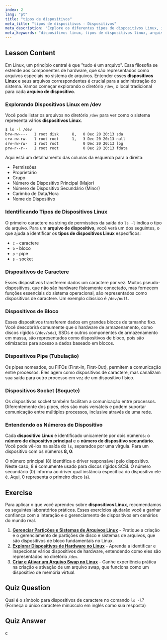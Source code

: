 ```yaml
---
index: 2
lang: "pt"
title: "tipos de dispositivos"
meta_title: "tipos de dispositivos - Dispositivos"
meta_description: "Explore os diferentes tipos de dispositivos Linux, incluindo dispositivos de caractere, bloco, pipe e socket. Aprenda como o Linux gerencia dispositivos, como identificar um arquivo de dispositivo usando `ls -l /dev` e entenda o papel dos números de dispositivo major e minor."
meta_keywords: "dispositivos linux, tipos de dispositivos linux, arquivo de dispositivo, dispositivo de caractere, dispositivo de bloco, números major minor, linux para dispositivos, diretório /dev"
---
```


## Lesson Content

Em Linux, um princípio central é que "tudo é um arquivo". Essa filosofia se estende aos componentes de hardware, que são representados como arquivos especiais no sistema de arquivos. Entender esses **dispositivos Linux** e seus arquivos correspondentes é crucial para a administração do sistema. Vamos começar explorando o diretório `/dev`, o local tradicional para cada **arquivo de dispositivo**.

### Explorando Dispositivos Linux em /dev

Você pode listar os arquivos no diretório `/dev` para ver como o sistema representa vários **dispositivos Linux**.

```bash
$ ls -l /dev
brw-rw----   1 root disk      8,   0 Dec 20 20:13 sda
crw-rw-rw-   1 root root      1,   3 Dec 20 20:13 null
srw-rw-rw-   1 root root           0 Dec 20 20:13 log
prw-r--r--   1 root root           0 Dec 20 20:13 fdata
```

Aqui está um detalhamento das colunas da esquerda para a direita:

- Permissões
- Proprietário
- Grupo
- Número de Dispositivo Principal (Major)
- Número de Dispositivo Secundário (Minor)
- Carimbo de Data/Hora
- Nome do Dispositivo

### Identificando Tipos de Dispositivos Linux

O primeiro caractere na string de permissões da saída do `ls -l` indica o tipo de arquivo. Para um **arquivo de dispositivo**, você verá um dos seguintes, o que ajuda a identificar os **tipos de dispositivos Linux** específicos:

- `c` - caractere
- `b` - bloco
- `p` - pipe
- `s` - socket

### Dispositivos de Caractere

Esses dispositivos transferem dados um caractere por vez. Muitos pseudo-dispositivos, que não são hardware fisicamente conectado, mas fornecem funções essenciais do sistema operacional, são representados como dispositivos de caractere. Um exemplo clássico é `/dev/null`.

### Dispositivos de Bloco

Esses dispositivos transferem dados em grandes blocos de tamanho fixo. Você descobrirá comumente que o hardware de armazenamento, como discos rígidos (`/dev/sda`), SSDs e outros componentes de armazenamento em massa, são representados como dispositivos de bloco, pois são otimizados para acesso a dados baseado em blocos.

### Dispositivos Pipe (Tubulação)

Os pipes nomeados, ou FIFOs (First-In, First-Out), permitem a comunicação entre processos. Eles agem como dispositivos de caractere, mas canalizam sua saída para outro processo em vez de um dispositivo físico.

### Dispositivos Socket (Soquete)

Os dispositivos socket também facilitam a comunicação entre processos. Diferentemente dos pipes, eles são mais versáteis e podem suportar comunicação entre múltiplos processos, inclusive através de uma rede.

### Entendendo os Números de Dispositivo

Cada **dispositivo Linux** é identificado unicamente por dois números: o **número de dispositivo principal** e o **número de dispositivo secundário**. Você pode vê-los na saída do `ls`, separados por uma vírgula. Para um dispositivo com os números **8, 0**:

O número principal (8) identifica o driver responsável pelo dispositivo. Neste caso, 8 é comumente usado para discos rígidos SCSI. O número secundário (0) informa ao driver qual instância específica do dispositivo ele é. Aqui, 0 representa o primeiro disco (`a`).

## Exercise

Para aplicar o que você aprendeu sobre **dispositivos Linux**, recomendamos os seguintes laboratórios práticos. Esses exercícios ajudarão você a ganhar confiança com a interação e o gerenciamento de dispositivos em cenários do mundo real.

1. **[Gerenciar Partições e Sistemas de Arquivos Linux](https://labex.io/pt/labs/comptia-manage-linux-partitions-and-filesystems-590845)** - Pratique a criação e o gerenciamento de partições de disco e sistemas de arquivos, que são dispositivos de bloco fundamentais no Linux.
2. **[Explorar Dispositivos de Hardware no Linux](https://labex.io/pt/labs/comptia-explore-hardware-devices-in-linux-590861)** - Aprenda a identificar e inspecionar vários dispositivos de hardware, entendendo como eles são representados no diretório `/dev`.
3. **[Criar e Ativar um Arquivo Swap no Linux](https://labex.io/pt/labs/comptia-create-and-activate-a-swap-file-in-linux-590858)** - Ganhe experiência prática na criação e ativação de um arquivo swap, que funciona como um dispositivo de memória virtual.

## Quiz Question

Qual é o símbolo para dispositivos de caractere no comando `ls -l`? (Forneça o único caractere minúsculo em inglês como sua resposta)

## Quiz Answer

c
